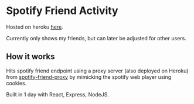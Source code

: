 # Spotify Friend Activity

Hosted on heroku [here](https://spotify-friend-activity.onrender.com/). 

Currently only shows my friends, but can later be adjusted for other users.

## How it works

Hits spotify friend endpoint using a proxy server (also deployed on Heroku) from [spotify-friend-proxy](https://github.com/JChouCode/spotify-friend-proxy) by mimicking the spotify web player using cookies. 

Built in 1 day with React, Express, NodeJS.



